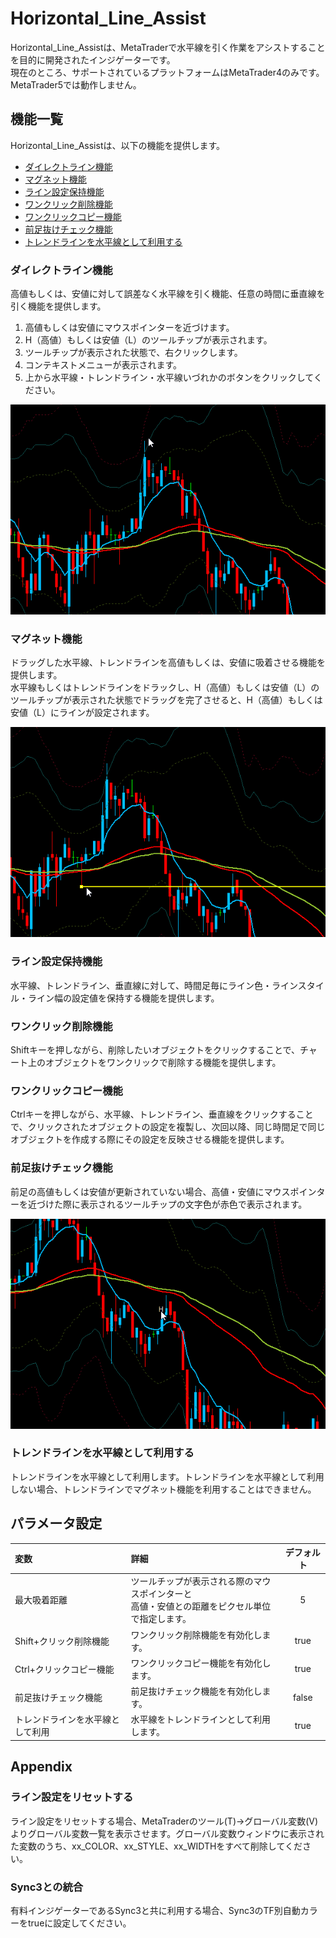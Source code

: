 # Horizontal_Line_Assist
Horizontal_Line_Assistは、MetaTraderで水平線を引く作業をアシストすることを目的に開発されたインジゲーターです。  
現在のところ、サポートされているプラットフォームはMetaTrader4のみです。MetaTrader5では動作しません。

## 機能一覧
Horizontal_Line_Assistは、以下の機能を提供します。
+ [ダイレクトライン機能](#ダイレクトライン機能)
+ [マグネット機能](#マグネット機能)
+ [ライン設定保持機能](#ライン設定保持機能)
+ [ワンクリック削除機能](#ワンクリック削除機能)
+ [ワンクリックコピー機能](#ワンクリックコピー機能)
+ [前足抜けチェック機能](#前足抜けチェック機能)
+ [トレンドラインを水平線として利用する](#トレンドラインを水平線として利用する)

### ダイレクトライン機能
高値もしくは、安値に対して誤差なく水平線を引く機能、任意の時間に垂直線を引く機能を提供します。

1. 高値もしくは安値にマウスポインターを近づけます。
2. H（高値）もしくは安値（L）のツールチップが表示されます。
3. ツールチップが表示された状態で、右クリックします。
4. コンテキストメニューが表示されます。
5. 上から水平線・トレンドライン・水平線いづれかのボタンをクリックしてください。

![ダイレクトライン機能](./assets/dynamic_draw.gif) 

### マグネット機能
ドラッグした水平線、トレンドラインを高値もしくは、安値に吸着させる機能を提供します。  
水平線もしくはトレンドラインをドラックし、H（高値）もしくは安値（L）のツールチップが表示された状態でドラッグを完了させると、H（高値）もしくは安値（L）にラインが設定されます。

![マグネット機能](./assets/magnet_line.gif)

### ライン設定保持機能
水平線、トレンドライン、垂直線に対して、時間足毎にライン色・ラインスタイル・ライン幅の設定値を保持する機能を提供します。  

### ワンクリック削除機能
Shiftキーを押しながら、削除したいオブジェクトをクリックすることで、チャート上のオブジェクトをワンクリックで削除する機能を提供します。

### ワンクリックコピー機能
Ctrlキーを押しながら、水平線、トレンドライン、垂直線をクリックすることで、クリックされたオブジェクトの設定を複製し、次回以降、同じ時間足で同じオブジェクトを作成する際にその設定を反映させる機能を提供します。  

### 前足抜けチェック機能
前足の高値もしくは安値が更新されていない場合、高値・安値にマウスポインターを近づけた際に表示されるツールチップの文字色が赤色で表示されます。

![マグネット機能](./assets/check_prev_value.gif)

### トレンドラインを水平線として利用する
トレンドラインを水平線として利用します。トレンドラインを水平線として利用しない場合、トレンドラインでマグネット機能を利用することはできません。

## パラメータ設定
| 変数 | 詳細 | デフォルト |
| :--- | :--- | :---: | 
| 最大吸着距離 | ツールチップが表示される際のマウスポインターと<br>高値・安値との距離をピクセル単位で指定します。 | 5 |
| Shift+クリック削除機能 | ワンクリック削除機能を有効化します。 | true |
| Ctrl+クリックコピー機能 | ワンクリックコピー機能を有効化します。 | true |
| 前足抜けチェック機能 | 前足抜けチェック機能を有効化します。 | false |
| トレンドラインを水平線として利用 | 水平線をトレンドラインとして利用します。 | true |

## Appendix

### ライン設定をリセットする
ライン設定をリセットする場合、MetaTraderのツール(T)->グローバル変数(V)よりグローバル変数一覧を表示させます。グローバル変数ウィンドウに表示された変数のうち、xx_COLOR、xx_STYLE、xx_WIDTHをすべて削除してください。

### Sync3との統合
有料インジゲーターであるSync3と共に利用する場合、Sync3のTF別自動カラーをtrueに設定してください。